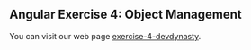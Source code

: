 ## Angular Exercise 4: Object Management
You can visit our web page [exercise-4-devdynasty](https://pup-bsit.github.io/exercise-4-devdynasty/).
